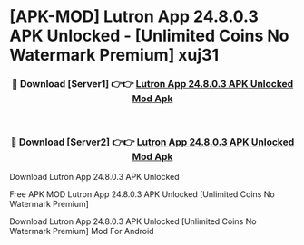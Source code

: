 # [APK-MOD] Lutron App 24.8.0.3 APK Unlocked - [Unlimited Coins No Watermark Premium] xuj31



<div align="center">
<h3>🔴 Download [Server1] 👉👉 <a href="https://momento.my/?title=Lutron_App_24.8.0.3_APK_Unlocked">Lutron App 24.8.0.3 APK Unlocked Mod Apk</a></h3><br>

<h3>🔴 Download [Server2] 👉👉 <a href="https://momento.my/?title=Lutron_App_24.8.0.3_APK_Unlocked">Lutron App 24.8.0.3 APK Unlocked Mod Apk</a></h3>
</div>



Download Lutron App 24.8.0.3 APK Unlocked 

Free APK MOD Lutron App 24.8.0.3 APK Unlocked [Unlimited Coins No Watermark Premium]

Download Lutron App 24.8.0.3 APK Unlocked [Unlimited Coins No Watermark Premium] Mod For Android
